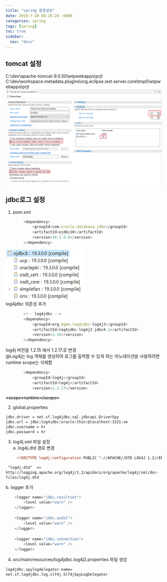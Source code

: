 ```yaml
---
title: "spring 환경설정"
date: 2019-7-10 08:26:28 -0400
categories: spring  
tags: [spring]
toc: true
sidebar:
  nav: "docs"
---
```


## tomcat 설정
C:\dev\apache-tomcat-9.0.50\wtpwebapps\prjt  
C:\dev\workspace\.metadata\.plugins\org.eclipse.wst.server.core\tmp0\wtpwebapps\prjt
![톰캣설정](./img/spring04.png)

## jdbc로그 설정  
1. pom.xml  
````javascript
		<dependency>
		    <groupId>com.oracle.database.jdbc</groupId>
		    <artifactId>ojdbc10</artifactId>
		    <version>19.3.0.0</version>
		</dependency>		
```` 
![pmd설정](./img/spring05.png)  
log4jdbc 의존성 추가  
````javascript
		<!-- log4jdbc -->
		<dependency>
			<groupId>org.bgee.log4jdbc-log4j2</groupId>
			<artifactId>log4jdbc-log4j2-jdbc4.1</artifactId>
			<version>1.16</version>
		</dependency>
````	
log4j 버전을 1.2.15 에서 1.2.17.로 변경  
@Log4j는 log 객체를 생성하여 로그를 출력할 수 있게 하는 어노테이션을 사용하려면 runtime scope는 삭제함   
````javascript  
		<dependency>
			<groupId>log4j</groupId>
			<artifactId>log4j</artifactId>
			<version>1.2.17</version>
````

<del>~~&lt;scope&gt;runtime&lt;/scope&gt;~~</del>  

2. global.properties  
````
jdbc.driver = net.sf.log4jdbc.sql.jdbcapi.DriverSpy
jdbc.url = jdbc:log4jdbc:oracle:thin:@localhost:1521:xe
jdbc.username = hr
jdbc.password = hr
````
3. log4j.xml 파일 설정  
   a. log4j.dtd 경로 변경 
````xml
     <!DOCTYPE log4j:configuration PUBLIC "-//APACHE//DTD LOG4J 1.2//EN" "log4j.dtd">
````	 
     "log4j.dtd"  =>  http://logging.apache.org/log4j/1.2/apidocs/org/apache/log4j/xml/doc-files/log4j.dtd  

   b. logger 추가  
````javascript
	<logger name="jdbc.resultset">
		<level value="warn" />
	</logger>

	<logger name="jdbc.audit">
		<level value="warn" />
	</logger>

	<logger name="jdbc.connection">
		<level value="warn" />
	</logger>
````  
4. src/main/resources/log4jdbc.log4j2.properties 파일 생성  
````
log4jdbc.spylogdelegator.name= net.sf.log4jdbc.log.slf4j.Slf4jSpyLogDelegator
````

